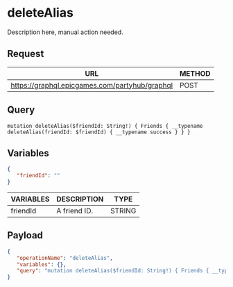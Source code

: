 # deleteAlias

Description here, manual action needed.

## Request
| URL | METHOD |
| - | - |
| https://graphql.epicgames.com/partyhub/graphql | POST |

## Query
```
mutation deleteAlias($friendId: String!) { Friends { __typename deleteAlias(friendId: $friendId) { __typename success } } }
```

## Variables
```json
{
   "friendId": ""
}
```
| VARIABLES | DESCRIPTION | TYPE |
| - | - | - |
| friendId | A friend ID. | STRING |

## Payload
```json
{
   "operationName": "deleteAlias",
   "variables": {},
   "query": "mutation deleteAlias($friendId: String!) { Friends { __typename deleteAlias(friendId: $friendId) { __typename success } } }"
}
```
